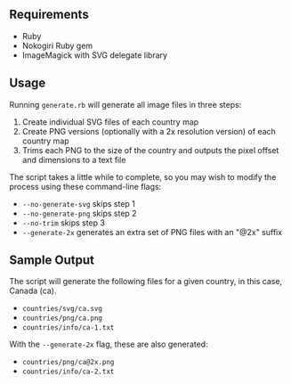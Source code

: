 Requirements
------------
- Ruby
- Nokogiri Ruby gem
- ImageMagick with SVG delegate library

Usage
-----
Running `generate.rb` will generate all image files in three steps:

1. Create individual SVG files of each country map
2. Create PNG versions (optionally with a 2x resolution version) of each country map
3. Trims each PNG to the size of the country and outputs the pixel offset and dimensions to a text file

The script takes a little while to complete, so you may wish to modify the process using these command-line flags:

* `--no-generate-svg` skips step 1
* `--no-generate-png` skips step 2
* `--no-trim` skips step 3
* `--generate-2x` generates an extra set of PNG files with an "@2x" suffix

Sample Output
-------------
The script will generate the following files for a given country, in this case, Canada (ca).

* `countries/svg/ca.svg`
* `countries/png/ca.png`
* `countries/info/ca-1.txt`

With the `--generate-2x` flag, these are also generated:

* `countries/png/ca@2x.png`
* `countries/info/ca-2.txt`